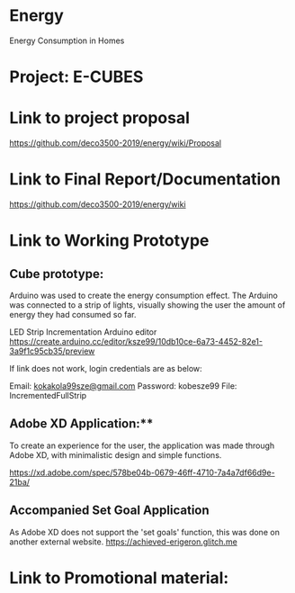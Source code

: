 # Energy
Energy Consumption in Homes

# Project: E-CUBES

# Link to project proposal

https://github.com/deco3500-2019/energy/wiki/Proposal

# Link to Final Report/Documentation

https://github.com/deco3500-2019/energy/wiki

# Link to Working Prototype

## Cube prototype:

Arduino was used to create the energy consumption effect. The Arduino was connected to a strip of lights, visually showing the user the amount of energy they had consumed so far. 

LED Strip Incrementation Arduino editor
https://create.arduino.cc/editor/ksze99/10db10ce-6a73-4452-82e1-3a9f1c95cb35/preview 

If link does not work, login credentials are as below:

Email: kokakola99sze@gmail.com
Password: kobesze99
File: IncrementedFullStrip

## Adobe XD Application:**

To create an experience for the user, the application was made through Adobe XD, with minimalistic design and simple functions. 

https://xd.adobe.com/spec/578be04b-0679-46ff-4710-7a4a7df66d9e-21ba/ 

## Accompanied Set Goal Application

As Adobe XD does not support the 'set goals' function, this was done on another external website.
https://achieved-erigeron.glitch.me 

# Link to Promotional material:

